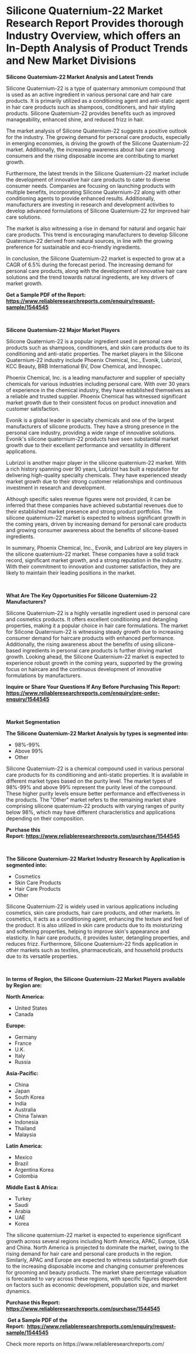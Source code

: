 <p><h1>Silicone Quaternium-22 Market Research Report Provides thorough Industry Overview, which offers an In-Depth Analysis of Product Trends and New Market Divisions</h1></p><p><strong>Silicone Quaternium-22 Market Analysis and Latest Trends</strong></p>
<p><p>Silicone Quaternium-22 is a type of quaternary ammonium compound that is used as an active ingredient in various personal care and hair care products. It is primarily utilized as a conditioning agent and anti-static agent in hair care products such as shampoos, conditioners, and hair styling products. Silicone Quaternium-22 provides benefits such as improved manageability, enhanced shine, and reduced frizz in hair.</p><p>The market analysis of Silicone Quaternium-22 suggests a positive outlook for the industry. The growing demand for personal care products, especially in emerging economies, is driving the growth of the Silicone Quaternium-22 market. Additionally, the increasing awareness about hair care among consumers and the rising disposable income are contributing to market growth.</p><p>Furthermore, the latest trends in the Silicone Quaternium-22 market include the development of innovative hair care products to cater to diverse consumer needs. Companies are focusing on launching products with multiple benefits, incorporating Silicone Quaternium-22 along with other conditioning agents to provide enhanced results. Additionally, manufacturers are investing in research and development activities to develop advanced formulations of Silicone Quaternium-22 for improved hair care solutions.</p><p>The market is also witnessing a rise in demand for natural and organic hair care products. This trend is encouraging manufacturers to develop Silicone Quaternium-22 derived from natural sources, in line with the growing preference for sustainable and eco-friendly ingredients.</p><p>In conclusion, the Silicone Quaternium-22 market is expected to grow at a CAGR of 6.5% during the forecast period. The increasing demand for personal care products, along with the development of innovative hair care solutions and the trend towards natural ingredients, are key drivers of market growth.</p></p>
<p><strong>Get a Sample PDF of the Report:&nbsp; <a href="https://www.reliableresearchreports.com/enquiry/request-sample/1544545">https://www.reliableresearchreports.com/enquiry/request-sample/1544545</a></strong></p>
<p>&nbsp;</p>
<p><strong>Silicone Quaternium-22 Major Market Players</strong></p>
<p><p>Silicone Quaternium-22 is a popular ingredient used in personal care products such as shampoos, conditioners, and skin care products due to its conditioning and anti-static properties. The market players in the Silicone Quaternium-22 industry include Phoenix Chemical, Inc., Evonik, Lubrizol, KCC Beauty, BRB International BV, Dow Chemical, and Innospec.</p><p>Phoenix Chemical, Inc. is a leading manufacturer and supplier of specialty chemicals for various industries including personal care. With over 30 years of experience in the chemical industry, they have established themselves as a reliable and trusted supplier. Phoenix Chemical has witnessed significant market growth due to their consistent focus on product innovation and customer satisfaction.</p><p>Evonik is a global leader in specialty chemicals and one of the largest manufacturers of silicone products. They have a strong presence in the personal care industry, providing a wide range of innovative solutions. Evonik's silicone quaternium-22 products have seen substantial market growth due to their excellent performance and versatility in different applications.</p><p>Lubrizol is another major player in the silicone quaternium-22 market. With a rich history spanning over 90 years, Lubrizol has built a reputation for delivering high-quality specialty chemicals. They have experienced steady market growth due to their strong customer relationships and continuous investment in research and development.</p><p>Although specific sales revenue figures were not provided, it can be inferred that these companies have achieved substantial revenues due to their established market presence and strong product portfolios. The silicone quaternium-22 market is expected to witness significant growth in the coming years, driven by increasing demand for personal care products and growing consumer awareness about the benefits of silicone-based ingredients.</p><p>In summary, Phoenix Chemical, Inc., Evonik, and Lubrizol are key players in the silicone quaternium-22 market. These companies have a solid track record, significant market growth, and a strong reputation in the industry. With their commitment to innovation and customer satisfaction, they are likely to maintain their leading positions in the market.</p></p>
<p>&nbsp;</p>
<p><strong>What Are The Key Opportunities For Silicone Quaternium-22 Manufacturers?</strong></p>
<p><p>Silicone Quaternium-22 is a highly versatile ingredient used in personal care and cosmetics products. It offers excellent conditioning and detangling properties, making it a popular choice in hair care formulations. The market for Silicone Quaternium-22 is witnessing steady growth due to increasing consumer demand for haircare products with enhanced performance. Additionally, the rising awareness about the benefits of using silicone-based ingredients in personal care products is further driving market growth. Looking ahead, the Silicone Quaternium-22 market is expected to experience robust growth in the coming years, supported by the growing focus on haircare and the continuous development of innovative formulations by manufacturers.</p></p>
<p><strong>Inquire or Share Your Questions If Any Before Purchasing This Report: <a href="https://www.reliableresearchreports.com/enquiry/pre-order-enquiry/1544545">https://www.reliableresearchreports.com/enquiry/pre-order-enquiry/1544545</a></strong></p>
<p>&nbsp;</p>
<p><strong>Market Segmentation</strong></p>
<p><strong>The Silicone Quaternium-22 Market Analysis by types is segmented into:</strong></p>
<p><ul><li>98%-99%</li><li>Above 99%</li><li>Other</li></ul></p>
<p><p>Silicone Quaternium-22 is a chemical compound used in various personal care products for its conditioning and anti-static properties. It is available in different market types based on the purity level. The market types of 98%-99% and above 99% represent the purity level of the compound. These higher purity levels ensure better performance and effectiveness in the products. The "Other" market refers to the remaining market share comprising silicone quaternium-22 products with varying ranges of purity below 98%, which may have different characteristics and applications depending on their composition.</p></p>
<p><strong>Purchase this Report:&nbsp;<a href="https://www.reliableresearchreports.com/purchase/1544545">https://www.reliableresearchreports.com/purchase/1544545</a></strong></p>
<p>&nbsp;</p>
<p><strong>The Silicone Quaternium-22 Market Industry Research by Application is segmented into:</strong></p>
<p><ul><li>Cosmetics</li><li>Skin Care Products</li><li>Hair Care Products</li><li>Other</li></ul></p>
<p><p>Silicone Quaternium-22 is widely used in various applications including cosmetics, skin care products, hair care products, and other markets. In cosmetics, it acts as a conditioning agent, enhancing the texture and feel of the product. It is also utilized in skin care products due to its moisturizing and softening properties, helping to improve skin's appearance and elasticity. In hair care products, it provides luster, detangling properties, and reduces frizz. Furthermore, Silicone Quaternium-22 finds application in other markets such as textiles, pharmaceuticals, and household products due to its versatile properties.</p></p>
<p>&nbsp;</p>
<p><strong>In terms of Region, the Silicone Quaternium-22 Market Players available by Region are:</strong></p>
<p>
    <p> <strong> North America: </strong>
        <ul>
            <li>United States</li>
            <li>Canada</li>
        </ul>
        </p> 
    <p> <strong> Europe: </strong>
        <ul>
            <li>Germany</li>
            <li>France</li>
            <li>U.K.</li>
            <li>Italy</li>
            <li>Russia</li>
        </ul>
        </p> 
    <p> <strong> Asia-Pacific: </strong>
        <ul>
            <li>China</li>
            <li>Japan</li>
            <li>South Korea</li>
            <li>India</li>
            <li>Australia</li>
            <li>China Taiwan</li>
            <li>Indonesia</li>
            <li>Thailand</li>
            <li>Malaysia</li>
        </ul>
        </p> 
    <p> <strong> Latin America: </strong>
        <ul>
            <li>Mexico</li>
            <li>Brazil</li>
            <li>Argentina Korea</li>
            <li>Colombia</li>
        </ul>
        </p> 
    <p> <strong> Middle East & Africa: </strong>
        <ul>
            <li>Turkey</li>
            <li>Saudi</li>
            <li>Arabia</li>
            <li>UAE</li>
            <li>Korea</li>
        </ul>
    </p>
    </p>
<p><p>The silicone quaternium-22 market is expected to experience significant growth across several regions including North America, APAC, Europe, USA and China. North America is projected to dominate the market, owing to the rising demand for hair care and personal care products in the region. Similarly, APAC and Europe are expected to witness substantial growth due to the increasing disposable income and changing consumer preferences for grooming and beauty products. The market share percentage valuation is forecasted to vary across these regions, with specific figures dependent on factors such as economic development, population size, and market dynamics.</p></p>
<p><strong>Purchase this Report: <a href="https://www.reliableresearchreports.com/purchase/1544545">https://www.reliableresearchreports.com/purchase/1544545</a></strong></p>
<p>&nbsp;<strong>Get a Sample PDF of the Report:&nbsp;&nbsp;<a href="https://www.reliableresearchreports.com/enquiry/request-sample/1544545">https://www.reliableresearchreports.com/enquiry/request-sample/1544545</a></strong></p>
<p><strong></strong></p>
<p>Check more reports on https://www.reliableresearchreports.com/</p>